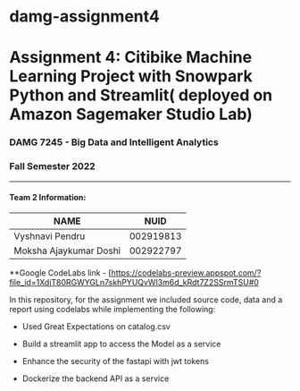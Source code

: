 # damg-assignment4


# Assignment 4:  Citibike Machine Learning Project with Snowpark Python and Streamlit( deployed on Amazon Sagemaker Studio Lab)


### DAMG 7245 - Big Data and Intelligent Analytics 
### Fall Semester 2022
---------------------------------------------------------------------------------------------------------------------------------------------


#### Team 2  Information:

| NAME                  |     NUID        |
|-----------------------|-----------------|
| Vyshnavi Pendru       |   002919813     |
| Moksha Ajaykumar Doshi|   002922797     |


**Google CodeLabs link - [https://codelabs-preview.appspot.com/?file_id=1XdjT80RGWYGLn7skhPYUQvWl3m6d_kRdt7Z2SSrmTSU#0

In this repository, for the assignment we included source code, data and a report using codelabs while implementing the following:

* Used Great Expectations on catalog.csv

* Build a streamlit app to access the Model as a service 

* Enhance the security of the fastapi with jwt tokens 

* Dockerize the backend API as a service





